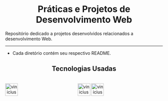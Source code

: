 <h1 align="center">Práticas e Projetos de Desenvolvimento Web</h1>

Repositório dedicado a projetos desenvolvidos relacionados a desenvolvimento Web.
<hr>

- Cada diretório contém seu respectivo README.

<h2 align="center">Tecnologias Usadas</h2>
<div align="center">
     <div style="display: inline_block margin-left:auto margin-rigth:auto"><br>
        <img align="lef" alt="vinicius-html" height="40 widht="50" src="https://cdn.jsdelivr.net/gh/devicons/devicon/icons/html5/html5-plain-wordmark.svg" />
        <img align="lef" alt="vinicius-css" height="40 widht="50" src="https://cdn.jsdelivr.net/gh/devicons/devicon/icons/css3/css3-plain-wordmark.svg" />
        <img align="left" alt="vinicius-javascript" height="40 widht="50" src="https://cdn.jsdelivr.net/gh/devicons/devicon/icons/javascript/javascript-plain.svg" />
    </div>
</div>
